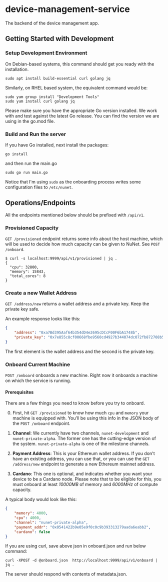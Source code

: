 # device-management-service

The backend of the device management app.

## Getting Started with Development

### Setup Development Environment

On Debian-based systems, this command should get you ready with the installation.

```
sudo apt install build-essential curl golang jq
```

Similarly, on RHEL based system, the equivalent command would be:

```
sudo yum group install "Development Tools"
sudo yum install curl golang jq
```

Please make sure you have the appropriate Go version installed. We work with and test against the latest Go release. You can find the version we are using in the go.mod file.


### Build and Run the server


If you have Go installed, next install the packages:

    go install

and then run the main.go

    sudo go run main.go

Notice that I'm using `sudo` as the onboarding process writes some configuration files to `/etc/nunet`.

## Operations/Endpoints

All the endpoints mentioned below should be prefixed with `/api/v1`.
### Provisioned Capacity

`GET /provisioned` endpoint returns some info about the host machine, which will be used to decide how much capacity can be given to NuNet. See `POST /onboard`.

```
$ curl -s localhost:9999/api/v1/provisioned | jq .
{
  "cpu": 32800,
  "memory": 15843,
  "total_cores": 8
}
```

### Create a new Wallet Address

`GET /address/new` returns a wallet address and a private key. Keep the private key safe.

An example response looks like this:

```json
{
    "address": "0xa7Bd395Aaf64b354dD4e2695cDCcF00F6bA1748b",
    "private_key": "0x7e855c8cf00668fbe9560cd4927b344074dc072fb872708b5b68ac3319bb918f"
}
```

The first element is the wallet address and the second is the private key.

### Onboard Current Machine

`POST /onboard` onboards a new machine. Right now it onboards a machine on which the service is running.

#### Prerequisites

There are a few things you need to know before you try to onboard.

0. First, hit `GET /provisioned` to know how much `cpu` and `memory` your machine is equipped with. You'll be using this info in the JSON body of the `POST /onboard` endpoint.

1. **Channel**: We currently have two channels, `nunet-development` and `nunet-private-alpha`. The former one has the cutting-edge version of the system. `nunet-private-alpha` is one of the milestone channels.

2. **Payment Address**: This is your Ethereum wallet address. If you don't have an existing address, you can use that, or you can use the `GET /address/new` endpoint to generate a new Ethereum mainnet address.

3. **Cardano**: This one is optional, and indicates whether you want your device to be a Cardano node. Please note that to be eligible for this, you must onboard at least *10000MB* of memory and *6000MHz* of compute capacity.

A typical body would look like this:

```json
{
    "memory": 4000,
    "cpu": 4000,
    "channel": "nunet-private-alpha",
    "payment_addr": "0x0541422b9e05e9f0c0c9b393313279aada6eabb2",
    "cardano": false
}
```

If you are using curl, save above json in onboard.json and run below command:

```
curl -XPOST -d @onboard.json  http://localhost:9999/api/v1/onboard | jq .
```

The server should respond with contents of metadata.json.
